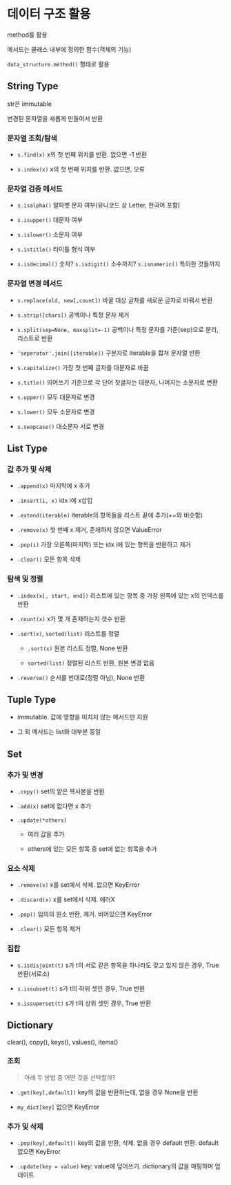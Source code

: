 # 데이터 구조 활용

method를 활용

메서드는 클래스 내부에 정의한 함수(객체의 기능)

`data_structure.method()` 형태로 활용

## String Type

str은 immutable

변경된 문자열을 새롭게 만들어서 반환

### 문자열 조회/탐색

- `s.find(x)` x의 첫 번째 위치를 반환. 없으면 -1 반환

- `s.index(x)` x의 첫 번째 위치를 반환. 없으면, 오류

### 문자열 검증 메서드

- `s.isalpha()` 알파벳 문자 여부(유니코드 상 Letter, 한국어 포함)

- `s.isupper()` 대문자 여부

- `s.islower()` 소문자 여부

- `s.istitle()` 타이틀 형식 여부

- `s.isdecimal()` 숫자? `s.isdigit()` 소수까지? `s.isnumeric()` 특이한 것들까지

### 문자열 변경 메서드

- `s.replace(old, new[,count])` 바꿀 대상 글자를 새로운 글자로 바꿔서 반환

- `s.strip([chars])` 공백이나 특정 문자 제거

- `s.split(sep=None, maxsplit=-1)` 공백이나 특정 문자를 기준(sep)으로 분리, 리스트로 반환

- `'seperator'.join([iterable])` 구분자로 iterable을 합쳐 문자열 반환

- `s.capitalize()` 가장 첫 번째 글자를 대문자로 바꿈

- `s.title()` 띄어쓰기 기준으로 각 단어 첫글자는 대문자, 나머지는 소문자로 변환

- `s.upper()` 모두 대문자로 변경

- `s.lower()` 모두 소문자로 변경

- `s.swapcase()` 대소문자 서로 변경

## List Type

### 값 추가 및 삭제

- `.append(x)` 마지막에 x 추가

- `.insert(i, x)` idx i에 x삽입

- `.extend(iterable)` iterable의 항목들을 리스트 끝에 추가(+=와 비슷함)

- `.remove(x)` 첫 번째 x 제거, 존재하지 않으면 ValueError

- `.pop(i)` 가장 오른쪽(마지막) 또는 idx i에 있는 항목을 반환하고 제거

- `.clear()` 모든 항목 삭제

### 탐색 및 정렬

- `.index(x[, start, end])` 리스트에 있는 항목 중 가장 왼쪽에 있는 x의 인덱스를 반환

- `.count(x)` x가 몇 개 존재하는지 갯수 반환

- `.sort(x)`, `sorted(list)` 리스트를 정렬

    - `.sort(x)` 원본 리스트 정렬, None 반환

    - `sorted(list)` 정렬된 리스트 반환, 원본 변경 없음

- `.reverse()` 순서를 반대로(정렬 아님), None 반환

## Tuple Type

- immutable. 값에 영향을 미치지 않는 메서드만 지원

- 그 외 메서드는 list와 대부분 동일

## Set

### 추가 및 변경

- `.copy()` set의 얕은 복사본을 반환

- `.add(x)` set에 없다면 x 추가

- `.update(*others)` 

    - 여러 값을 추가

    - others에 있는 모든 항목 중 set에 없는 항목을 추가

### 요소 삭제

- `.remove(x)` x를 set에서 삭제. 없으면 KeyError

- `.discard(x)` x를 set에서 삭제. 에러X

- `.pop()` 임의의 원소 반환, 제거. 비어있으면 KeyError

- `.clear()` 모든 항목 제거

### 집합

- `s.isdisjoint(t)` s가 t의 서로 같은 항목을 하나라도 갖고 있지 않은 경우, True 반환(서로소)

- `s.issubset(t)` s가 t의 하위 셋인 경우, True 반환

- `s.issuperset(t)` s가 t의 상위 셋인 경우, True 반환

## Dictionary

clear(), copy(), keys(), values(), items()

### 조회

> 아래 두 방법 중 어떤 것을 선택할까?

- `.get(key[,default])` key의 값을 반환하는데, 없을 경우 None을 반환

- `my_dict[key]` 없으면 KeyError

### 추가 및 삭제

- `.pop(key[,default])` key의 값을 반환, 삭제. 없을 경우 default 반환. default 없으면 KeyError

- `.update(key = value)` key: value에 덮어쓰기. dictionary의 값을 매핑하며 업데이트 